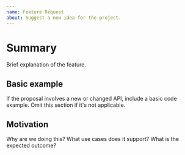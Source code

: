 ```yaml
---
name: Feature Request
about: Suggest a new idea for the project.
---
```


# Summary

Brief explanation of the feature.

## Basic example

If the proposal involves a new or changed API, include a basic code example. Omit this section if it's not applicable.

## Motivation

Why are we doing this? What use cases does it support? What is the expected outcome?
